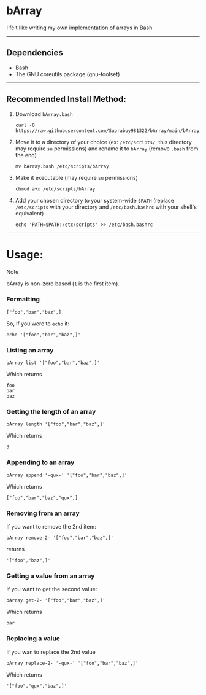# bArray

I felt like writing my own implementation of arrays in Bash

---

## Dependencies

- Bash
- The GNU coreutils package (gnu-toolset)

---

## Recommended Install Method:

1) Download `bArray.bash`
   ```shell
   curl -O https://raw.githubusercontent.com/Supraboy981322/bArray/main/bArray.bash
   ```

2) Move it to a directory of your choice (ex: `/etc/scripts/`, this directory may require `su` permissions) and rename it to `bArray` (remove `.bash` from the end)
   ```shell
   mv bArray.bash /etc/scripts/bArray
   ```

3) Make it executable (may require `su` permissions)
   ```shell
   chmod a+x /etc/scripts/bArray
   ```

3) Add your chosen directory to your system-wide `$PATH` (replace `/etc/scripts` with your directory and `/etc/bash.bashrc` with your shell's equivalent)
   ```shell
   echo 'PATH=$PATH:/etc/scripts' >> /etc/bash.bashrc
   ```

---

# Usage:

> [!NOTE]
> bArray is non-zero based (`1` is the first item).

### Formatting
  ```
  ["foo","bar","baz",]
  ```
  So, if you were to `echo` it:
  ```shell
  echo '["foo","bar","baz",]'
  ```

### Listing an array

  ```shell
  bArray list '["foo","bar","baz",]'
  ```
  Which returns
  ```
  foo
  bar
  baz
  ```

### Getting the length of an array

  ```shell
  bArray length '["foo","bar","baz",]'
  ```
  Which returns
  ```
  3
  ```

### Appending to an array

  ```shell
  bArray append '-qux-' '["foo","bar","baz",]'
  ```
  Which returns
  ```
  ["foo","bar","baz","qux",]
  ```

### Removing from an array

  If you want to remove the 2nd item:
  ```shell
  bArray remove-2- '["foo","bar","baz",]'
  ```
  returns
  ```
  '["foo","baz",]'
  ```

### Getting a value from an array

  If you want to get the second value:
  ```shell
  bArray get-2- '["foo","bar","baz",]'
  ```
  Which returns
  ```
  bar
  ```

### Replacing a value

  If you wan to replace the 2nd value
  ```shell
  bArray replace-2- '-qux-' '["foo","bar","baz",]'
  ```
  Which returns
  ```
  '["foo","qux","baz",]'
  ```
